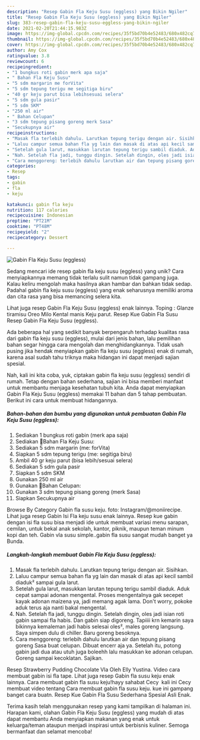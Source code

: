```yaml
---
description: "Resep Gabin Fla Keju Susu (eggless) yang Bikin Ngiler"
title: "Resep Gabin Fla Keju Susu (eggless) yang Bikin Ngiler"
slug: 383-resep-gabin-fla-keju-susu-eggless-yang-bikin-ngiler
date: 2021-02-20T21:44:15.983Z
image: https://img-global.cpcdn.com/recipes/35f5bd70b4e52483/680x482cq70/gabin-fla-keju-susu-eggless-foto-resep-utama.jpg
thumbnail: https://img-global.cpcdn.com/recipes/35f5bd70b4e52483/680x482cq70/gabin-fla-keju-susu-eggless-foto-resep-utama.jpg
cover: https://img-global.cpcdn.com/recipes/35f5bd70b4e52483/680x482cq70/gabin-fla-keju-susu-eggless-foto-resep-utama.jpg
author: Amy Cox
ratingvalue: 3.8
reviewcount: 6
recipeingredient:
- "1 bungkus roti gabin merk apa saja"
- " Bahan Fla Keju Susu"
- "5 sdm margarin me forVita"
- "5 sdm tepung terigu me segitiga biru"
- "40 gr keju parut bisa lebihsesuai selera"
- "5 sdm gula pasir"
- "5 sdm SKM"
- "250 ml air"
- " Bahan Celupan"
- "3 sdm tepung pisang goreng merk Sasa"
- "Secukupnya air"
recipeinstructions:
- "Masak fla terlebih dahulu. Larutkan tepung terigu dengan air. Sisihkan."
- "Laluu campur semua bahan fla yg lain dan masak di atas api kecil sambil diaduk² sampai gula larut."
- "Setelah gula larut, masukkan larutan tepung terigu sambil diaduk. Aduk cepat sampai adonan mengental. Proses mengentalnya gak secepet kayak adonan maizena ya, jadi memang agak lama. Don&#39;t worry, pokoke aduk terus aja nanti bakal mengental."
- "Nah. Setelah fla jadi, tunggu dingin. Setelah dingin, oles jadi isian roti gabin sampai fla habis. Dan gabin siap digoreng. Tapiiii krn kemarin saya bikinnya kemaleman jadi habis selesai oles², males goreng langsung. Saya simpen dulu di chiller. Baru goreng besoknya."
- "Cara menggoreng: terlebih dahulu larutkan air dan tepung pisang goreng Sasa buat celupan. Dibuat encerr aja ya. Setelah itu, potong gabin jadi dua atau utuh juga boleehh lalu masukkan ke adonan celupan. Goreng sampai kecoklatan. Sajikan."
categories:
- Resep
tags:
- gabin
- fla
- keju

katakunci: gabin fla keju 
nutrition: 117 calories
recipecuisine: Indonesian
preptime: "PT21M"
cooktime: "PT48M"
recipeyield: "2"
recipecategory: Dessert

---
```



![Gabin Fla Keju Susu (eggless)](https://img-global.cpcdn.com/recipes/35f5bd70b4e52483/680x482cq70/gabin-fla-keju-susu-eggless-foto-resep-utama.jpg)

Sedang mencari ide resep gabin fla keju susu (eggless) yang unik? Cara menyiapkannya memang tidak terlalu sulit namun tidak gampang juga. Kalau keliru mengolah maka hasilnya akan hambar dan bahkan tidak sedap. Padahal gabin fla keju susu (eggless) yang enak seharusnya memiliki aroma dan cita rasa yang bisa memancing selera kita.

Lihat juga resep Gabin Fla Keju Susu (eggless) enak lainnya. Toping : Glanze tiramisu Oreo Milo Kental manis Keju parut. Resep Kue Gabin Fla Susu Resep Gabin Fla Keju Susu (eggless).

Ada beberapa hal yang sedikit banyak berpengaruh terhadap kualitas rasa dari gabin fla keju susu (eggless), mulai dari jenis bahan, lalu pemilihan bahan segar hingga cara mengolah dan menghidangkannya. Tidak usah pusing jika hendak menyiapkan gabin fla keju susu (eggless) enak di rumah, karena asal sudah tahu triknya maka hidangan ini dapat menjadi sajian spesial.


Nah, kali ini kita coba, yuk, ciptakan gabin fla keju susu (eggless) sendiri di rumah. Tetap dengan bahan sederhana, sajian ini bisa memberi manfaat untuk membantu menjaga kesehatan tubuh kita. Anda dapat menyiapkan Gabin Fla Keju Susu (eggless) memakai 11 bahan dan 5 tahap pembuatan. Berikut ini cara untuk membuat hidangannya.

<!--inarticleads1-->

##### Bahan-bahan dan bumbu yang digunakan untuk pembuatan Gabin Fla Keju Susu (eggless):

1. Sediakan 1 bungkus roti gabin (merk apa saja)
1. Sediakan  📌Bahan Fla Keju Susu:
1. Sediakan 5 sdm margarin (me: forVita)
1. Siapkan 5 sdm tepung terigu (me: segitiga biru)
1. Ambil 40 gr keju parut (bisa lebih/sesuai selera)
1. Sediakan 5 sdm gula pasir
1. Siapkan 5 sdm SKM
1. Gunakan 250 ml air
1. Gunakan  📌Bahan Celupan:
1. Gunakan 3 sdm tepung pisang goreng (merk Sasa)
1. Siapkan Secukupnya air


Browse By Category Gabin fla susu keju. foto: Instagram/@moniirecipe. Lihat juga resep Gabin Isi Fla keju susu enak lainnya. Resep kue gabin dengan isi fla susu bisa menjadi ide untuk membuat variasi menu sarapan, cemilan, untuk bekal anak sekolah, kantor, piknik, maupun teman minum kopi dan teh. Gabin vla susu simple..gabin fla susu sangat mudah banget ya Bunda. 

<!--inarticleads2-->

##### Langkah-langkah membuat Gabin Fla Keju Susu (eggless):

1. Masak fla terlebih dahulu. Larutkan tepung terigu dengan air. Sisihkan.
1. Laluu campur semua bahan fla yg lain dan masak di atas api kecil sambil diaduk² sampai gula larut.
1. Setelah gula larut, masukkan larutan tepung terigu sambil diaduk. Aduk cepat sampai adonan mengental. Proses mengentalnya gak secepet kayak adonan maizena ya, jadi memang agak lama. Don&#39;t worry, pokoke aduk terus aja nanti bakal mengental.
1. Nah. Setelah fla jadi, tunggu dingin. Setelah dingin, oles jadi isian roti gabin sampai fla habis. Dan gabin siap digoreng. Tapiiii krn kemarin saya bikinnya kemaleman jadi habis selesai oles², males goreng langsung. Saya simpen dulu di chiller. Baru goreng besoknya.
1. Cara menggoreng: terlebih dahulu larutkan air dan tepung pisang goreng Sasa buat celupan. Dibuat encerr aja ya. Setelah itu, potong gabin jadi dua atau utuh juga boleehh lalu masukkan ke adonan celupan. Goreng sampai kecoklatan. Sajikan.


Resep Strawberry Pudding Chocolate Vla Oleh Elly Yustina. Video cara membuat gabin isi fla tape. Lihat juga resep Gabin fla susu keju enak lainnya. Cara membuat gabin fla susu keju!hayy sahabat Cecy ️ kali ini Cecy membuat video tentang Cara membuat gabin fla susu keju. kue ini gampang banget cara buatn. Resep Kue Gabin Fla Susu Sederhana Spesial Asli Enak. 

Terima kasih telah menggunakan resep yang kami tampilkan di halaman ini. Harapan kami, olahan Gabin Fla Keju Susu (eggless) yang mudah di atas dapat membantu Anda menyiapkan makanan yang enak untuk keluarga/teman ataupun menjadi inspirasi untuk berbisnis kuliner. Semoga bermanfaat dan selamat mencoba!
